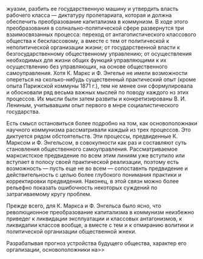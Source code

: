 жуазии, разбить ее государственную машину и утвердить власть рабочего класса — диктатуру пролетариата, которая и должна обеспечить преобразование капитализма в коммунизм. В ходе этого преобразования в солнально-полятической сфере развернутся три взаимосвязанных процесса: переход от антагопистического классового общества к бесклассовому, а вместе с тем от политической к неполитической организации жизни; от государственной власти к безгосударственному общественному управлению; от осуществления необходимых для жизни общих функций управляющими к их осуществлению без управляющих, на основе общественного самоуправления. Хотя К. Маркс и Ф. Энгелье не имели возможности опереться на сколько-нибудь существенный практический опыт (кроме опыта Парижской коммуны 1871 г.), тем не менее они сформулировала и обосновали ряд весьма важных мыслей по поводу каждого нз этих процессов. Их мысли былн затем развиты и конкретизированы В. И. Лениным, учитывавшим опыт первого в мнре социалистического государства.

Есть смысл остановиться более подробно на том, как основоположнаки научного коммунизма рассматривали каждый из трех процессов. Это диктуется рядом обстоятельств. Эти процессы, предвиденные К. Марксом и Ф. Энгельсом, в совокупности как раз и составляют суть становления общественного самоуправления. Рассматриваемое марксистское предвидение по всем этим линиям уже вступило или вступает в полосу своей практической реализации, поэтому есть возможность — пусть еще не во всем — сопоставнть предвидение и действительность с целью более глубокого понимания практики и корректировки предвидения. Наконец, в этой связн можно более рельефно показать ошибочность некоторых суждений по затрагиваемому кругу проблем.

Прежде всего, для К. Маркса и Ф. Энгельса было ясно, что революционное преобразование капитализма в коммунизм неизбежно приведег к ликвидации эксплуатации и классовых антагонизмов, к ликвидапии классов вообще, а вместе с тем и к отмиранию волитики и политической организации общественной жнеки.

Разрабатывая прогноз устройства будущего общества, характер его оргапизации, основоположники на>>
